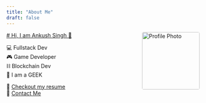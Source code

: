 ```yaml
---
title: "About Me"
draft: false
---
```


<img src="/nihon.png" alt="Profile Photo" width="150px" align="right" style="border-radius:4px;">

<a href="ankushkun.github.io/srt-resume.html"># Hi, I am Ankush Singh 👋</a>

💻 Fullstack Dev \
🎮 Game Developer \
⛓ Blockchain Dev \
🥸 I am a GEEK

🔖 [Checkout my resume](/resume.pdf) \
📨 <a href="mailto:ankush4singh@gmail.com" target="_blank">Contact Me</a>
